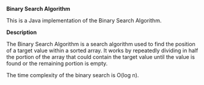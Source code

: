 **Binary Search Algorithm**

This is a Java implementation of the Binary Search Algorithm.

**Description**

The Binary Search Algorithm is a search algorithm used to find the position of a target value within a sorted array. It works by repeatedly dividing in half the 
portion of the array that could contain the target value until the value is found or the remaining portion is empty.

The time complexity of the binary search is O(log n).
